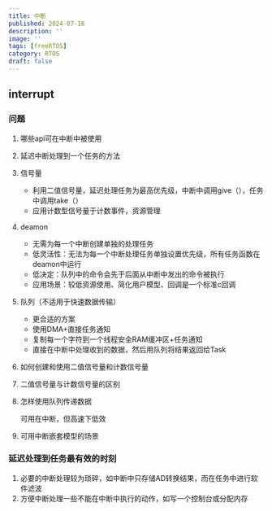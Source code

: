 ```yaml
---
title: 中断
published: 2024-07-16
description: ''
image: ''
tags: [freeRTOS]
category: RTOS
draft: false 
---
```

## interrupt

### 问题

1. 哪些api可在中断中被使用

2. 延迟中断处理到一个任务的方法

3. 信号量

   - 利用二值信号量，延迟处理任务为最高优先级，中断中调用give（），任务中调用take（）
   - 应用计数型信号量于计数事件，资源管理

4. deamon

   - 无需为每一个中断创建单独的处理任务
   - 低灵活性：无法为每一个中断处理任务单独设置优先级，所有任务函数在deamon中运行
   - 低决定：队列中的命令会先于后面从中断中发出的命令被执行
   - 应用场景：较低资源使用、简化用户模型、回调是一个标准c回调

5. 队列（不适用于快速数据传输）

   - 更合适的方案
   - 使用DMA+直接任务通知
   - 复制每一个字符到一个线程安全RAM缓冲区+任务通知
   - 直接在中断中处理收到的数据，然后用队列将结果返回给Task

6. 如何创建和使用二值信号量和计数信号量

7. 二值信号量与计数信号量的区别

8. 怎样使用队列传递数据

   可用在中断，但高速下低效

9. 可用中断嵌套模型的场景

### 延迟处理到任务最有效的时刻

1. 必要的中断处理较为琐碎，如中断中只存储AD转换结果，而在任务中进行软件滤波
2. 方便中断处理一些不能在中断中执行的动作，如写一个控制台或分配内存